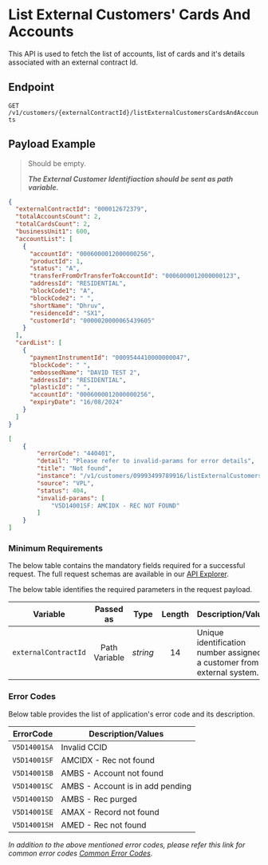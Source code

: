# List External Customers' Cards And Accounts

This API is used to fetch the list of accounts, list of cards and it's details associated with an external contract Id.

## Endpoint

`GET /v1/customers/{externalContractId}/listExternalCustomersCardsAndAccounts`

## Payload Example

<!--
type: tab
titles: Request, Response, Error
-->

>Should be empty.
>
>***The External Customer Identifiaction should be sent as path variable.***

<!--
type: tab
-->

```json
{
  "externalContractId": "000012672379",
  "totalAccountsCount": 2,
  "totalCardsCount": 2,
  "businessUnit1": 600,
  "accountList": [
    {
      "accountId": "0006000012000000256",
      "productId": 1,
      "status": "A",
      "transferFromOrTransferToAccountId": "0006000012000000123",
      "addressId": "RESIDENTIAL",
      "blockCode1": "A",
      "blockCode2": " ",
      "shortName": "Dhruv",
      "residenceId": "SX1",
      "customerId": "0000020000065439605"
    }
  ],
  "cardList": [
    {
      "paymentInstrumentId": "0009544410000000047",
      "blockCode": " ",
      "embossedName": "DAVID TEST 2",
      "addressId": "RESIDENTIAL",
      "plasticId": " ",
      "accountId": "0006000012000000256",
      "expiryDate": "16/08/2024"
    }
  ]
}
```

<!--
type: tab
-->

```json
[
    {
        "errorCode": "440401",
        "detail": "Please refer to invalid-params for error details",
        "title": "Not found",
        "instance": "/v1/customers/09993499789916/listExternalCustomersCardsAndAccounts",
        "source": "VPL",
        "status": 404,
        "invalid-params": [
            "V5D14001SF: AMCIDX - REC NOT FOUND"
        ]
    }
]
```

<!-- type: tab-end -->

### Minimum Requirements

The below table contains the mandatory fields required for a successful request. The full request schemas are available in our [API Explorer](../api/?type=get&path=/v1/customers/{externalContractId}/listExternalCustomersCardsAndAccounts).

The below table identifies the required parameters in the request payload.

| Variable | Passed as | Type | Length | Description/Values |
| -------- | :-------: | :--: | :------------: | ------------------ |
| `externalContractId` | Path Variable | *string* | 14 | Unique identification number assigned to a customer from external system.|

### Error Codes

Below table provides the list of application's error code and its description.

| ErrorCode |  Description/Values |
| --------  | ------------------ |
| `V5D14001SA` | Invalid CCID |
| `V5D14001SF` | AMCIDX - Rec not found |
| `V5D14001SB` | AMBS - Account not found |
| `V5D14001SC` | AMBS - Account is in add pending |
| `V5D14001SD` | AMBS - Rec purged |
| `V5D14001SE` | AMAX - Record not found |
| `V5D14001SH` | AMED - Rec not found |

*In addition to the above mentioned error codes, please refer this link for common error codes [Common Error Codes](?path=docs/Common_Error_Code.md).*
